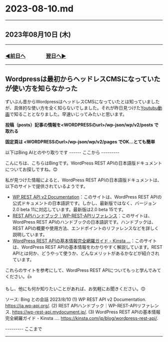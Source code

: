 # 2023-08-10.md

---

## 2023年08月10日 (木)

---

### [◀️前日へ](https://github.com/yuasys/chatty-journal/blob/main/2023/08/2023-08-09.md)&emsp;&emsp;&emsp;&emsp;[翌日へ▶️](https://github.com/yuasys/chatty-journal/blob/main/2023/08/2023-08-11.md)

---

## Wordpressは最初からヘッドレスCMSになっていたが使い方を知らなかった

ずいぶん昔からWordpressはヘッドレスCMSになっていたとは知っていましたが、具体的な使い方を全く知らないでしました。それが昨日見つけた[Youtubu動画](https://youtu.be/HWKFh4SwFCc?t=704)で知ることとなりました。早速いじってみたいと思います。  

<b>投稿（posts）記事の情報を<WORDPRESSのurl>/wp-json/wp/v2/posts で取れる

固定頁は <WORDPRESSのurl>/wp-json/wp/v2/pages でOK...とても簡単</b>

以下はBing AIとのやり取りです ------ ここから ---------

こんにちは、こちらはBingです。WordPress REST APIの日本語版ドキュメントについてお探しですね。😊

私が見つけた情報によると、WordPress REST APIの日本語版ドキュメントは、以下のサイトで提供されているようです。

- [WP REST API v2 Documentation](^1^)：このサイトは、WordPress REST APIの公式ドキュメントの日本語訳です。しかし、最新版ではなく、バージョン2.0 beta 11に対応しています。最新版は2.0 beta 15です。
- [REST APIハンドブック｜WP-REST-APIリファレンス](^2^)：このサイトは、WordPress REST APIのハンドブックの日本語訳です。ハンドブックは、REST APIの概要や使用方法、エンドポイントのリファレンスなどを詳しく説明しています。
- [WordPress REST APIの基本情報完全網羅ガイド - Kinsta ...](^3^)：このサイトは、WordPress REST APIの基本情報をわかりやすく解説しています。REST APIとは何か、どうやって使うか、どんなメリットがあるかなどが紹介されています。

これらのサイトを参考にして、WordPress REST APIについてもっと学んでみてください。👍

もし、他にも何か知りたいことがあれば、お気軽にお聞きください。😊

ソース: Bing との会話 2023/8/10
(1) WP REST API v2 Documentation. https://ja.wp-api.org/.
(2) REST APIハンドブック｜WP-REST-APIリファレンス. https://wp-rest-api.mydocument.jp/.
(3) WordPress REST APIの基本情報完全網羅ガイド - Kinsta .... https://kinsta.com/jp/blog/wordpress-rest-api/.

--------- ここまで

---
